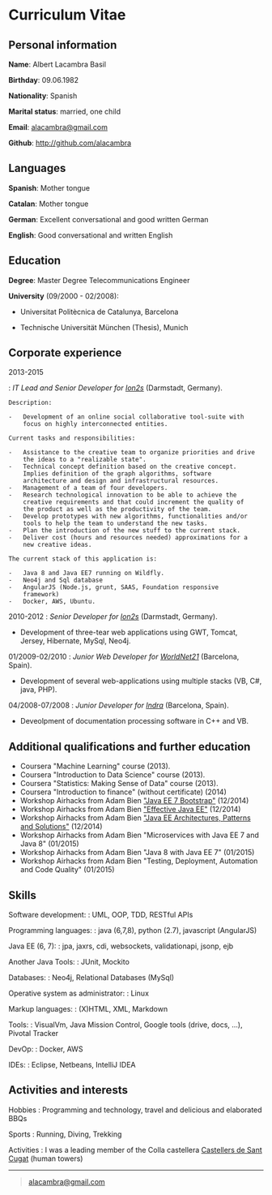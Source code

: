 Curriculum Vitae
================

Personal information
--------------------

**Name**: Albert Lacambra Basil

**Birthday**: 09.06.1982

**Nationality**: Spanish

**Marital status**: married, one child

**Email**: alacambra@gmail.com

**Github**: <http://github.com/alacambra>

Languages
---------

**Spanish**: Mother tongue

**Catalan**: Mother tongue

**German**: Excellent conversational and good written German

**English**: Good conversational and written English

Education
---------

**Degree**: Master Degree Telecommunications Engineer

**University** (09/2000 - 02/2008):

-   Universitat Politècnica de Catalunya, Barcelona

-   Technische Universität München (Thesis), Munich

Corporate experience
--------------------

2013-2015

:   *IT Lead and Senior Developer for [Ion2s](https://www.ion2s.com/)*
    (Darmstadt, Germany).

    Description:

    -   Development of an online social collaborative tool-suite with
        focus on highly interconnected entities.

    Current tasks and responsibilities:

    -   Assistance to the creative team to organize priorities and drive
        the ideas to a "realizable state".
    -   Technical concept definition based on the creative concept.
        Implies definition of the graph algorithms, software
        architecture and design and infrastructural resources.
    -   Management of a team of four developers.
    -   Research technological innovation to be able to achieve the
        creative requirements and that could increment the quality of
        the product as well as the productivity of the team.
    -   Develop prototypes with new algorithms, functionalities and/or
        tools to help the team to understand the new tasks.
    -   Plan the introduction of the new stuff to the current stack.
    -   Deliver cost (hours and resources needed) approximations for a
        new creative ideas.

    The current stack of this application is:

    -   Java 8 and Java EE7 running on Wildfly.
    -   Neo4j and Sql database
    -   AngularJS (Node.js, grunt, SAAS, Foundation responsive
        framework)
    -   Docker, AWS, Ubuntu.

2010-2012
:   *Senior Developer for [Ion2s](http://www.ion2s.com)* (Darmstadt,
    Germany).

-   Development of three-tear web applications using GWT, Tomcat,
    Jersey, Hibernate, MySql, Neo4j.

01/2009-02/2010
:   *Junior Web Developer for
    [WorldNet21](http://http://worldnet21.com/)* (Barcelona, Spain).

-   Development of several web-applications using multiple stacks (VB,
    C\#, java, PHP).

04/2008-07/2008
:   *Junior Developer for [Indra](http://www.indracompany.com/en)*
    (Barcelona, Spain).

-   Deveolpment of documentation processing software in C++ and VB.

Additional qualifications and further education
-----------------------------------------------

-   Coursera "Machine Learning" course (2013).
-   Coursera "Introduction to Data Science" course (2013).
-   Coursera "Statistics: Making Sense of Data" course (2013).
-   Coursera "Introduction to finance" (without certificate) (2014)
-   Workshop Airhacks from Adam Bien ["Java EE 7
    Bootstrap"](http://workshops.adam-bien.com/bootstrap.htm) (12/2014)
-   Workshop Airhacks from Adam Bien ["Effective Java
    EE"](http://workshops.adam-bien.com/effective-javaee.htm) (12/2014)
-   Workshop Airhacks from Adam Bien ["Java EE Architectures, Patterns
    and
    Solutions"](http://workshops.adam-bien.com/javaee-architectures.htm)
    (12/2014)
-   Workshop Airhacks from Adam Bien "Microservices with Java EE 7 and
    Java 8" (01/2015)
-   Workshop Airhacks from Adam Bien "Java 8 with Java EE 7" (01/2015)
-   Workshop Airhacks from Adam Bien "Testing, Deployment, Automation
    and Code Quality" (01/2015)

Skills
------

Software development:
:   UML, OOP, TDD, RESTful APIs

Programming languages:
:   java (6,7,8), python (2.7), javascript (AngularJS)

Java EE (6, 7):
:   jpa, jaxrs, cdi, websockets, validationapi, jsonp, ejb

Another Java Tools:
:   JUnit, Mockito

Databases:
:   Neo4j, Relational Databases (MySql)

Operative system as administrator:
:   Linux

Markup languages:
:   (X)HTML, XML, Markdown

Tools:
:   VisualVm, Java Mission Control, Google tools (drive, docs, ...),
    Pivotal Tracker

DevOp:
:   Docker, AWS

IDEs:
:   Eclipse, Netbeans, IntelliJ IDEA

Activities and interests
------------------------

Hobbies
:   Programming and technology, travel and delicious and elaborated BBQs

Sports
:   Running, Diving, Trekking

Activities
:   I was a leading member of the Colla castellera [Castellers de Sant
    Cugat](http://www.gausacs.cat) (human towers)

------------------------------------------------------------------------

> <alacambra@gmail.com>
